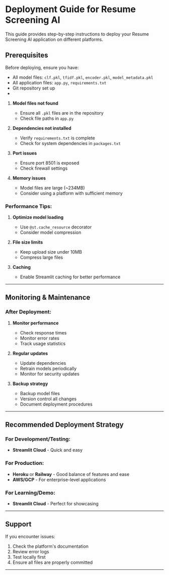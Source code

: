 # Deployment Guide for Resume Screening AI

This guide provides step-by-step instructions to deploy your Resume Screening AI application on different platforms.

## Prerequisites

Before deploying, ensure you have:
- All model files: `clf.pkl`, `tfidf.pkl`, `encoder.pkl`, `model_metadata.pkl`
- All application files: `app.py`, `requirements.txt`
- Git repository set up
- 
1. **Model files not found**
   - Ensure all `.pkl` files are in the repository
   - Check file paths in `app.py`

2. **Dependencies not installed**
   - Verify `requirements.txt` is complete
   - Check for system dependencies in `packages.txt`

3. **Port issues**
   - Ensure port 8501 is exposed
   - Check firewall settings

4. **Memory issues**
   - Model files are large (~234MB)
   - Consider using a platform with sufficient memory

### Performance Tips:

1. **Optimize model loading**
   - Use `@st.cache_resource` decorator
   - Consider model compression

2. **File size limits**
   - Keep upload size under 10MB
   - Compress large files

3. **Caching**
   - Enable Streamlit caching for better performance

---

##  Monitoring & Maintenance

### After Deployment:

1. **Monitor performance**
   - Check response times
   - Monitor error rates
   - Track usage statistics

2. **Regular updates**
   - Update dependencies
   - Retrain models periodically
   - Monitor for security updates

3. **Backup strategy**
   - Backup model files
   - Version control all changes
   - Document deployment procedures

---

##  Recommended Deployment Strategy

### For Development/Testing:
- **Streamlit Cloud** - Quick and easy

### For Production:
- **Heroku** or **Railway** - Good balance of features and ease
- **AWS/GCP** - For enterprise-level applications

### For Learning/Demo:
- **Streamlit Cloud** - Perfect for showcasing

---

## Support

If you encounter issues:
1. Check the platform's documentation
2. Review error logs
3. Test locally first
4. Ensure all files are properly committed

---


